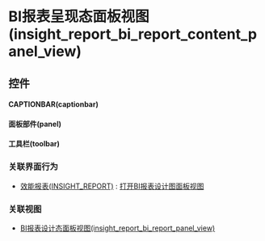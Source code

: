 # BI报表呈现态面板视图(insight_report_bi_report_content_panel_view)  <!-- {docsify-ignore-all} -->



## 控件
#### CAPTIONBAR(captionbar)
#### 面板部件(panel)
#### 工具栏(toolbar)


### 关联界面行为
  * [效能报表(INSIGHT_REPORT)](module/Insight/insight_report) : [打开BI报表设计图面板视图](module/Insight/insight_report#界面行为)

### 关联视图
  * [BI报表设计态面板视图(insight_report_bi_report_panel_view)](app/view/insight_report_bi_report_panel_view)

<script>
 const { createApp } = Vue
  createApp({
    data() {
      return {

      }
    }
  }).use(ElementPlus).mount('#app')
</script>